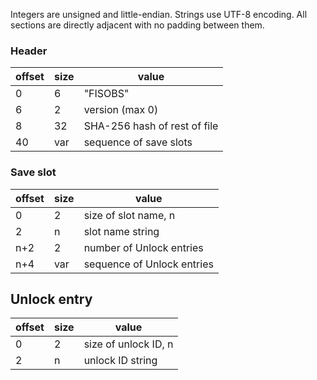 ﻿Integers are unsigned and little-endian. Strings use UTF-8 encoding. All sections are directly adjacent with no padding between them.

### Header
offset|size|value
------|----|-----
0     |6   |"FISOBS"
6     |2   |version (max 0)
8     |32  |SHA-256 hash of rest of file
40    |var |sequence of save slots

### Save slot
offset|size|value
------|----|-----
0     |2   |size of slot name, n
2     |n   |slot name string
n+2   |2   |number of Unlock entries
n+4   |var |sequence of Unlock entries

## Unlock entry
offset|size|value
------|----|-----
0     |2   |size of unlock ID, n
2     |n   |unlock ID string
